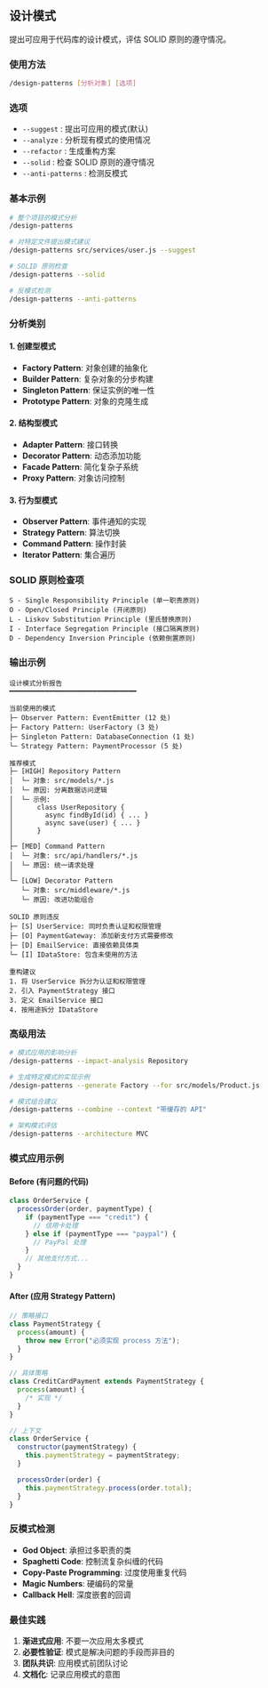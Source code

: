 ## 设计模式

提出可应用于代码库的设计模式，评估 SOLID 原则的遵守情况。

### 使用方法

```bash
/design-patterns [分析对象] [选项]
```

### 选项

- `--suggest` : 提出可应用的模式(默认)
- `--analyze` : 分析现有模式的使用情况
- `--refactor` : 生成重构方案
- `--solid` : 检查 SOLID 原则的遵守情况
- `--anti-patterns` : 检测反模式

### 基本示例

```bash
# 整个项目的模式分析
/design-patterns

# 对特定文件提出模式建议
/design-patterns src/services/user.js --suggest

# SOLID 原则检查
/design-patterns --solid

# 反模式检测
/design-patterns --anti-patterns
```

### 分析类别

#### 1. 创建型模式

- **Factory Pattern**: 对象创建的抽象化
- **Builder Pattern**: 复杂对象的分步构建
- **Singleton Pattern**: 保证实例的唯一性
- **Prototype Pattern**: 对象的克隆生成

#### 2. 结构型模式

- **Adapter Pattern**: 接口转换
- **Decorator Pattern**: 动态添加功能
- **Facade Pattern**: 简化复杂子系统
- **Proxy Pattern**: 对象访问控制

#### 3. 行为型模式

- **Observer Pattern**: 事件通知的实现
- **Strategy Pattern**: 算法切换
- **Command Pattern**: 操作封装
- **Iterator Pattern**: 集合遍历

### SOLID 原则检查项

```text
S - Single Responsibility Principle (单一职责原则)
O - Open/Closed Principle (开闭原则)
L - Liskov Substitution Principle (里氏替换原则)
I - Interface Segregation Principle (接口隔离原则)
D - Dependency Inversion Principle (依赖倒置原则)
```

### 输出示例

```text
设计模式分析报告
━━━━━━━━━━━━━━━━━━━━━━━━━━━━━━━━

当前使用的模式
├─ Observer Pattern: EventEmitter (12 处)
├─ Factory Pattern: UserFactory (3 处)
├─ Singleton Pattern: DatabaseConnection (1 处)
└─ Strategy Pattern: PaymentProcessor (5 处)

推荐模式
├─ [HIGH] Repository Pattern
│  └─ 对象: src/models/*.js
│  └─ 原因: 分离数据访问逻辑
│  └─ 示例:
│      class UserRepository {
│        async findById(id) { ... }
│        async save(user) { ... }
│      }
│
├─ [MED] Command Pattern
│  └─ 对象: src/api/handlers/*.js
│  └─ 原因: 统一请求处理
│
└─ [LOW] Decorator Pattern
   └─ 对象: src/middleware/*.js
   └─ 原因: 改进功能组合

SOLID 原则违反
├─ [S] UserService: 同时负责认证和权限管理
├─ [O] PaymentGateway: 添加新支付方式需要修改
├─ [D] EmailService: 直接依赖具体类
└─ [I] IDataStore: 包含未使用的方法

重构建议
1. 将 UserService 拆分为认证和权限管理
2. 引入 PaymentStrategy 接口
3. 定义 EmailService 接口
4. 按用途拆分 IDataStore
```

### 高级用法

```bash
# 模式应用的影响分析
/design-patterns --impact-analysis Repository

# 生成特定模式的实现示例
/design-patterns --generate Factory --for src/models/Product.js

# 模式组合建议
/design-patterns --combine --context "带缓存的 API"

# 架构模式评估
/design-patterns --architecture MVC
```

### 模式应用示例

#### Before (有问题的代码)

```javascript
class OrderService {
  processOrder(order, paymentType) {
    if (paymentType === "credit") {
      // 信用卡处理
    } else if (paymentType === "paypal") {
      // PayPal 处理
    }
    // 其他支付方式...
  }
}
```

#### After (应用 Strategy Pattern)

```javascript
// 策略接口
class PaymentStrategy {
  process(amount) {
    throw new Error("必须实现 process 方法");
  }
}

// 具体策略
class CreditCardPayment extends PaymentStrategy {
  process(amount) {
    /* 实现 */
  }
}

// 上下文
class OrderService {
  constructor(paymentStrategy) {
    this.paymentStrategy = paymentStrategy;
  }

  processOrder(order) {
    this.paymentStrategy.process(order.total);
  }
}
```

### 反模式检测

- **God Object**: 承担过多职责的类
- **Spaghetti Code**: 控制流复杂纠缠的代码
- **Copy-Paste Programming**: 过度使用重复代码
- **Magic Numbers**: 硬编码的常量
- **Callback Hell**: 深度嵌套的回调

### 最佳实践

1. **渐进式应用**: 不要一次应用太多模式
2. **必要性验证**: 模式是解决问题的手段而非目的
3. **团队共识**: 应用模式前团队讨论
4. **文档化**: 记录应用模式的意图
